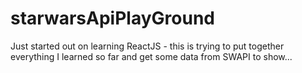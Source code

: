 # starwarsApiPlayGround

Just started out on learning ReactJS - this is trying to put together everything I learned so far and get some data from SWAPI to show...
